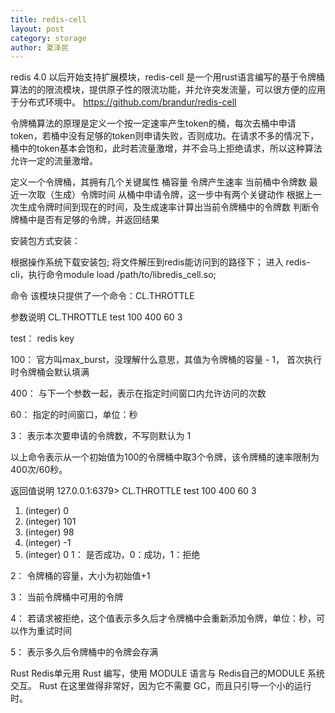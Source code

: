 ```yaml
---
title: redis-cell
layout: post
category: storage
author: 夏泽民
---
```

redis 4.0 以后开始支持扩展模块，redis-cell 是一个用rust语言编写的基于令牌桶算法的的限流模块，提供原子性的限流功能，并允许突发流量，可以很方便的应用于分布式环境中。
https://github.com/brandur/redis-cell
<!-- more -->
令牌桶算法的原理是定义一个按一定速率产生token的桶，每次去桶中申请token，若桶中没有足够的token则申请失败，否则成功。在请求不多的情况下，桶中的token基本会饱和，此时若流量激增，并不会马上拒绝请求，所以这种算法允许一定的流量激增。

定义一个令牌桶，其拥有几个关键属性
桶容量
令牌产生速率
当前桶中令牌数
最近一次取（生成）令牌时间
从桶中申请令牌，这一步中有两个关键动作
根据上一次生成令牌时间到现在的时间，及生成速率计算出当前令牌桶中的令牌数
判断令牌桶中是否有足够的令牌，并返回结果

安装包方式安装：

根据操作系统下载安装包;
将文件解压到redis能访问到的路径下；
进入 redis-cli，执行命令module load /path/to/libredis_cell.so;

命令
该模块只提供了一个命令：CL.THROTTLE

参数说明
CL.THROTTLE test 100 400 60 3

test： redis key

100： 官方叫max_burst，没理解什么意思，其值为令牌桶的容量 - 1， 首次执行时令牌桶会默认填满

400： 与下一个参数一起，表示在指定时间窗口内允许访问的次数

60： 指定的时间窗口，单位：秒

3： 表示本次要申请的令牌数，不写则默认为 1

以上命令表示从一个初始值为100的令牌桶中取3个令牌，该令牌桶的速率限制为400次/60秒。

返回值说明
127.0.0.1:6379> CL.THROTTLE test 100 400 60 3
1) (integer) 0
2) (integer) 101
3) (integer) 98
4) (integer) -1
5) (integer) 0
1： 是否成功，0：成功，1：拒绝

2： 令牌桶的容量，大小为初始值+1

3： 当前令牌桶中可用的令牌

4： 若请求被拒绝，这个值表示多久后才令牌桶中会重新添加令牌，单位：秒，可以作为重试时间

5： 表示多久后令牌桶中的令牌会存满

Rust
Redis单元用 Rust 编写，使用 MODULE 语言与 Redis自己的MODULE 系统交互。 Rust 在这里做得非常好，因为它不需要 GC，而且只引导一个小的运行时。
